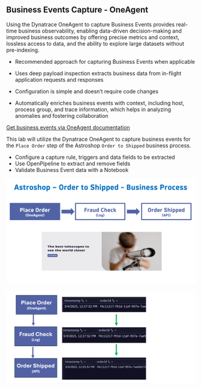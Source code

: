 ## Business Events Capture - OneAgent

Using the Dynatrace OneAgent to capture Business Events provides real-time business observability, enabling data-driven decision-making and improved business outcomes by offering precise metrics and context, lossless access to data, and the ability to explore large datasets without pre-indexing.

* Recommended approach for capturing Business Events when applicable

* Uses deep payload inspection extracts business data from in-flight application requests and responses

* Configuration is simple and doesn’t require code changes

* Automatically enriches business events with context, including host, process group, and trace information, which helps in analyzing anomalies and fostering collaboration

[Get business events via OneAgent documentation](https://docs.dynatrace.com/docs/shortlink/ba-business-events-capturing#report-business-event-oneagent)

This lab will utilize the Dynatrace OneAgent to capture business events for the `Place Order` step of the Astroshop `Order to Shipped` business process.

* Configure a capture rule, triggers and data fields to be extracted
* Use OpenPipeline to extract and remove fields
* Validate Business Event data with a Notebook

![FlowStepOne](../../assets/images/02_bizevents_oneagent_flow.png)

![FlowRaw](../../assets/images/astroshop_flow_raw.png)